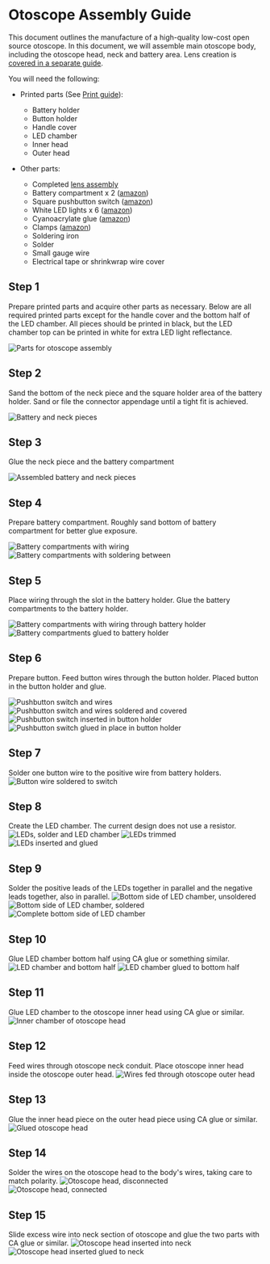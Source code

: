 # Otoscope Assembly Guide

This document outlines the manufacture of a high-quality low-cost open source otoscope. In this document, we will assemble main otoscope body, including the otoscope head, neck and battery area. Lens creation is [covered in a separate guide](/docs/LENS_ASSEMBLY.md).

You will need the following:

* Printed parts (See [Print guide](/docs/PRINT_GUIDE.md)):
  * Battery holder
  * Button holder
  * Handle cover
  * LED chamber
  * Inner head
  * Outer head

* Other parts:
  * Completed [lens assembly](/docs/LENS_ASSEMBLY.md)
  * Battery compartment x 2 ([amazon](https://www.amazon.com/Ajax-Scientific-Battery-Holder-Lead/dp/B00EPQK3DY))
  * Square pushbutton switch ([amazon](https://www.amazon.ca/Gikfun-Latching-Square-Contact-AE1003C/dp/B071YD9MXR))
  * White LED lights x 6 ([amazon](https://www.amazon.ca/Gikfun-Bright-Arduino-100pcs-AE1124/dp/B01J9SEITW/ref=sr_1_4?s=electronics&ie=UTF8&qid=1518186462&sr=1-4&keywords=LED+white+3mm))
  * Cyanoacrylate glue ([amazon](https://www.amazon.ca/Gorilla-7805201-20g-Super-Glue/dp/B00K2N525I))
  * Clamps ([amazon](https://www.amazon.ca/TEKTON-3901-4-Inch-Opening-10-Piece/dp/B00BRL59UM))
  * Soldering iron
  * Solder
  * Small gauge wire
  * Electrical tape or shrinkwrap wire cover

## Step 1
Prepare printed parts and acquire other parts as necessary. Below are all required printed parts except for the handle cover and the bottom half of the LED chamber. All pieces should be printed in black, but the LED chamber top can be printed in white for extra LED light reflectance.

![Parts for otoscope assembly](/media/assembly/assembly-01.png)


## Step 2
Sand the bottom of the neck piece and the square holder area of the battery holder. Sand or file the connector appendage until a tight fit is achieved.

![Battery and neck pieces](/media/assembly/assembly-02.png)


## Step 3
Glue the neck piece and the battery compartment

![Assembled battery and neck pieces](/media/assembly/assembly-03.png)


## Step 4
Prepare battery compartment. Roughly sand bottom of battery compartment for better glue exposure. 

![Battery compartments with wiring](/media/assembly/assembly-04.png)
![Battery compartments with soldering between](/media/assembly/assembly-05.png)


## Step 5
Place wiring through the slot in the battery holder. Glue the battery compartments to the battery holder.

![Battery compartments with wiring through battery holder](/media/assembly/assembly-06.png)
![Battery compartments glued to battery holder](/media/assembly/assembly-07.png)


## Step 6
Prepare button. Feed button wires through the button holder. Placed button in the button holder and glue.

![Pushbutton switch and wires](/media/assembly/assembly-08.png)
![Pushbutton switch and wires soldered and covered](/media/assembly/assembly-09.png)
![Pushbutton switch inserted in button holder](/media/assembly/assembly-10.png)
![Pushbutton switch glued in place in button holder](/media/assembly/assembly-11.png)


## Step 7
Solder one button wire to the positive wire from battery holders. 
![Button wire soldered to switch](/media/assembly/assembly-12.png)


## Step 8
Create the LED chamber. The current design does not use a resistor.
![LEDs, solder and LED chamber](/media/assembly/assembly-13.png)
![LEDs trimmed](/media/assembly/assembly-14.png)
![LEDs inserted and glued](/media/assembly/assembly-15.png)


## Step 9
Solder the positive leads of the LEDs together in parallel and the negative leads together, also in parallel.
![Bottom side of LED chamber, unsoldered](/media/assembly/assembly-16.png)
![Bottom side of LED chamber, soldered](/media/assembly/assembly-17.png)
![Complete bottom side of LED chamber](/media/assembly/assembly-18.png)


## Step 10
Glue LED chamber bottom half using CA glue or something similar.
![LED chamber and bottom half](/media/assembly/assembly-19.png)
![LED chamber glued to bottom half](/media/assembly/assembly-20.png)

## Step 11
Glue LED chamber to the otoscope inner head using CA glue or similar.
![Inner chamber of otoscope head](/media/assembly/assembly-21.png)


## Step 12
Feed wires through otoscope neck conduit. Place otoscope inner head inside the otoscope outer head.
![Wires fed through otoscope outer head](/media/assembly/assembly-22.png)


## Step 13
Glue the inner head piece on the outer head piece using CA glue or similar.
![Glued otoscope head](/media/assembly/assembly-23.png)


## Step 14
Solder the wires on the otoscope head to the body's wires, taking care to match polarity.
![Otoscope head, disconnected](/media/assembly/assembly-24.png)
![Otoscope head, connected](/media/assembly/assembly-25.png)


## Step 15
Slide excess wire into neck section of otoscope and glue the two parts with CA glue or similar.
![Otoscope head inserted into neck](/media/assembly/assembly-26.png)
![Otoscope head inserted glued to neck](/media/assembly/assembly-27.png)

